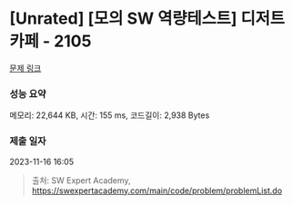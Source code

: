 # [Unrated] [모의 SW 역량테스트] 디저트 카페 - 2105 

[문제 링크](https://swexpertacademy.com/main/code/problem/problemDetail.do?contestProbId=AV5VwAr6APYDFAWu) 

### 성능 요약

메모리: 22,644 KB, 시간: 155 ms, 코드길이: 2,938 Bytes

### 제출 일자

2023-11-16 16:05



> 출처: SW Expert Academy, https://swexpertacademy.com/main/code/problem/problemList.do